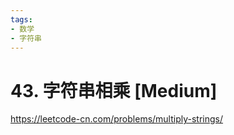```yaml
---
tags:
- 数学
- 字符串
---
```


# 43. 字符串相乘 [Medium]

<https://leetcode-cn.com/problems/multiply-strings/>
